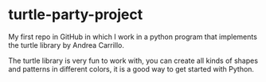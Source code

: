 # turtle-party-project
My first repo in GitHub in which I work in a python program that implements the turtle library
by Andrea Carrillo.

The turtle library is very fun to work with, you can create all kinds of shapes and patterns in different colors, it is a good way to get started with Python.

